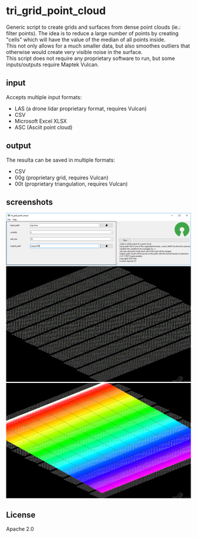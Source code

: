 # tri_grid_point_cloud
Generic script to create grids and surfaces from dense point clouds (ie.: filter points).
The idea is to reduce a large number of points by creating "cells" which will have the value of the median of all points inside.  
This not only allows for a much smaller data, but also smoothes outliers that otherwise would create very visible noise in the surface.  
This script does not require any proprietary software to run, but some inputs/outputs require Maptek Vulcan.  

## input
Accepts multiple input formats:  
 - LAS (a drone lidar proprietary format, requires Vulcan)
 - CSV
 - Microsoft Excel XLSX
 - ASC (Asciit point cloud)

## output
The resulta can be saved in multiple formats:  
 - CSV
 - 00g (proprietary grid, requires Vulcan)
 - 00t (proprietary triangulation, requires Vulcan)

## screenshots
![screenshot1](https://github.com/pemn/tri_grid_point_cloud/blob/master/assets/screenshot1.png)  
![screenshot2](https://github.com/pemn/tri_grid_point_cloud/blob/master/assets/screenshot2.png)  
![screenshot3](https://github.com/pemn/tri_grid_point_cloud/blob/master/assets/screenshot3.png)  
## License
Apache 2.0
